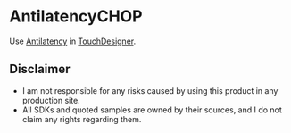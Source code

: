 # AntilatencyCHOP

Use [Antilatency](https://antilatency.com/) in [TouchDesigner](https://derivative.ca/).

## Disclaimer
- I am not responsible for any risks caused by using this product in any production site.
- All SDKs and quoted samples are owned by their sources, and I do not claim any rights regarding them.